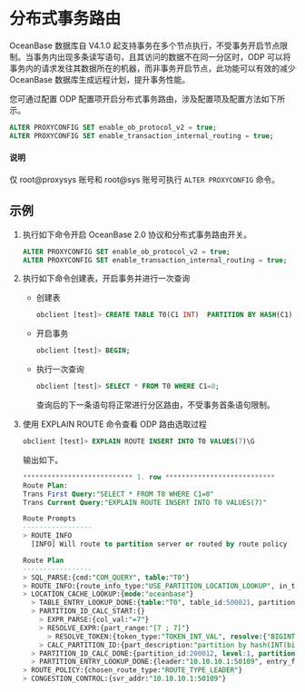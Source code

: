 # 分布式事务路由

OceanBase 数据库自 V4.1.0 起支持事务在多个节点执行，不受事务开启节点限制。当事务内出现多条读写语句，且其访问的数据不在同一分区时，ODP 可以将事务内的请求发往其数据所在的机器，而非事务开启节点，此功能可以有效的减少 OceanBase 数据库生成远程计划，提升事务性能。

您可通过配置 ODP 配置项开启分布式事务路由，涉及配置项及配置方法如下所示。

```sql
ALTER PROXYCONFIG SET enable_ob_protocol_v2 = true;
ALTER PROXYCONFIG SET enable_transaction_internal_routing = true;
```

<main id="notice" type='explain'>
   <h4>说明</h4>
   <p>仅 root@proxysys 账号和 root@sys 账号可执行 <code>ALTER PROXYCONFIG</code> 命令。</p>
</main>

## 示例

1. 执行如下命令开启 OceanBase 2.0 协议和分布式事务路由开关。

   ```sql
   ALTER PROXYCONFIG SET enable_ob_protocol_v2 = true;
   ALTER PROXYCONFIG SET enable_transaction_internal_routing = true;
   ```

2. 执行如下命令创建表，开启事务并进行一次查询

   * 创建表

     ```sql
     obclient [test]> CREATE TABLE T0(C1 INT)  PARTITION BY HASH(C1) PARTITIONS 8;
     ```

   * 开启事务

     ```sql
     obclient [test]> BEGIN;
     ```

   * 执行一次查询

     ```sql
     obclient [test]> SELECT * FROM T0 WHERE C1=0;
     ```

     查询后的下一条语句将正常进行分区路由，不受事务首条语句限制。

3. 使用 EXPLAIN ROUTE 命令查看 ODP 路由选取过程

   ```sql
   obclient [test]> EXPLAIN ROUTE INSERT INTO T0 VALUES(7)\G
   ```

   输出如下。

   ```sql
   *************************** 1. row ***************************
   Route Plan:
   Trans First Query:"SELECT * FROM T0 WHERE C1=0"
   Trans Current Query:"EXPLAIN ROUTE INSERT INTO T0 VALUES(7)"
   
   Route Prompts
   -----------------
   > ROUTE_INFO
     [INFO] Will route to partition server or routed by route policy
   
   Route Plan
   -----------------
   > SQL_PARSE:{cmd:"COM_QUERY", table:"T0"}
   > ROUTE_INFO:{route_info_type:"USE_PARTITION_LOCATION_LOOKUP", in_transaction:true}
   > LOCATION_CACHE_LOOKUP:{mode:"oceanbase"}
     > TABLE_ENTRY_LOOKUP_DONE:{table:"T0", table_id:500021, partition_num:8, table_type:"USER TABLE", entry_from_remote:false}
     > PARTITION_ID_CALC_START:{}
       > EXPR_PARSE:{col_val:"=7"}
       > RESOLVE_EXPR:{part_range:"[7 ; 7]"}
         > RESOLVE_TOKEN:{token_type:"TOKEN_INT_VAL", resolve:{"BIGINT":7}, token:"7"}
       > CALC_PARTITION_ID:{part_description:"partition by hash(INT(binary)) partitions 8"}
     > PARTITION_ID_CALC_DONE:{partition_id:200012, level:1, partitions:"(p7)"}
     > PARTITION_ENTRY_LOOKUP_DONE:{leader:"10.10.10.1:50109", entry_from_remote:false}
   > ROUTE_POLICY:{chosen_route_type:"ROUTE_TYPE_LEADER"}
   > CONGESTION_CONTROL:{svr_addr:"10.10.10.1:50109"}
   ```
